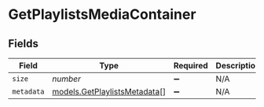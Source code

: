 # GetPlaylistsMediaContainer


## Fields

| Field                                                              | Type                                                               | Required                                                           | Description                                                        | Example                                                            |
| ------------------------------------------------------------------ | ------------------------------------------------------------------ | ------------------------------------------------------------------ | ------------------------------------------------------------------ | ------------------------------------------------------------------ |
| `size`                                                             | *number*                                                           | :heavy_minus_sign:                                                 | N/A                                                                | 4                                                                  |
| `metadata`                                                         | [models.GetPlaylistsMetadata](../models/getplaylistsmetadata.md)[] | :heavy_minus_sign:                                                 | N/A                                                                |                                                                    |
